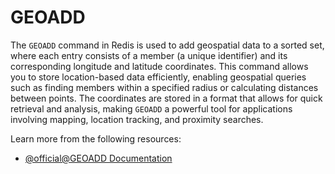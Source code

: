 # GEOADD

The `GEOADD` command in Redis is used to add geospatial data to a sorted set, where each entry consists of a member (a unique identifier) and its corresponding longitude and latitude coordinates. This command allows you to store location-based data efficiently, enabling geospatial queries such as finding members within a specified radius or calculating distances between points. The coordinates are stored in a format that allows for quick retrieval and analysis, making `GEOADD` a powerful tool for applications involving mapping, location tracking, and proximity searches.

Learn more from the following resources:

- [@official@GEOADD Documentation](https://redis.io/docs/latest/commands/geoadd/)